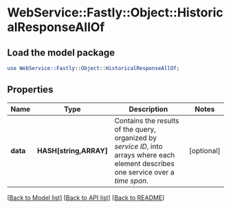# WebService::Fastly::Object::HistoricalResponseAllOf

## Load the model package
```perl
use WebService::Fastly::Object::HistoricalResponseAllOf;
```

## Properties
Name | Type | Description | Notes
------------ | ------------- | ------------- | -------------
**data** | **HASH[string,ARRAY]** | Contains the results of the query, organized by *service ID*, into arrays where each element describes one service over a *time span*. | [optional] 

[[Back to Model list]](../README.md#documentation-for-models) [[Back to API list]](../README.md#documentation-for-api-endpoints) [[Back to README]](../README.md)


